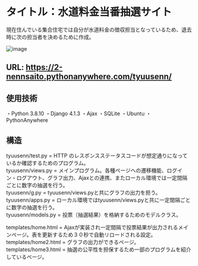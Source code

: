 # タイトル：水道料金当番抽選サイト
現在住んでいる集合住宅では自分が水道料金の徴収担当となっているため、退去時に次の担当者を決めるために作成。


![image](https://user-images.githubusercontent.com/105050060/220829743-cab397af-74fa-42f7-a7d5-ba3f84b55c8b.png)

## URL:  https://2-nennsaito.pythonanywhere.com/tyuusenn/

## 使用技術
・Python 3.8.10
・Django 4.1.3
・Ajax
・SQLite
・Ubuntu
・PythonAnywhere

## 構造
tyuusenn/test.py = HTTP のレスポンスステータスコードが想定通りになっているか確認するためのプログラム。  
tyuusenn/views.py = メインプログラム。各種ページへの遷移機能、ログイン・ログアウト、グラフ出力、Ajaxとの連携、またローカル環境では一定間隔ごとに数字の抽選を行う。  
tyuusenn/g.py = tyuusenn/views.pyと共にグラフの出力を担う。  
tyuusenn/apps.py = ローカル環境ではtyuusenn/views.pyと共に一定間隔ごとに数字の抽選を行う。  
tyuusenn/models.py  = 投票（抽選結果）を格納するためのモデルクラス。  

templates/home.html = Ajaxが実装され一定間隔で投票結果が出力されるメインページ。表を更新するため３０秒で自動リロードされる設定。  
templates/home2.html = グラフの出力ができるページ。  
templates/home3.html = 抽選の公平性を担保するため一部のプログラムを紹介しているページ。  
